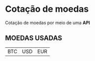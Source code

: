 # Cotação de moedas

Cotação de moedas por meio de uma **API**


## MOEDAS USADAS

<table>
 <tr>
 <td>BTC</td>
 <td>USD</td>
 <td>EUR</td>

 </tr>
 
 </table>

